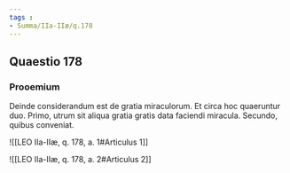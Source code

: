 ```yaml
---
tags : 
- Summa/IIa-IIæ/q.178
---
```


## Quaestio 178

### Prooemium

Deinde considerandum est de gratia miraculorum. Et circa hoc quaeruntur duo. Primo, utrum sit aliqua gratia gratis data faciendi miracula. Secundo, quibus conveniat.

![[LEO IIa-IIæ, q. 178, a. 1#Articulus 1]]

![[LEO IIa-IIæ, q. 178, a. 2#Articulus 2]]

